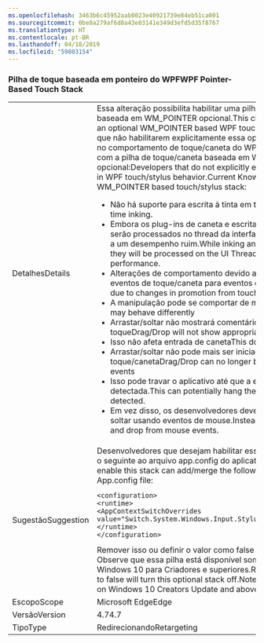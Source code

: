 ```yaml
---
ms.openlocfilehash: 3463b6c45952aab0023e40921739e84eb51ca001
ms.sourcegitcommit: 0be8a279af6d8a43e03141e349d3efd5d35f8767
ms.translationtype: HT
ms.contentlocale: pt-BR
ms.lasthandoff: 04/18/2019
ms.locfileid: "59803154"
---
```

### <a name="wpf-pointer-based-touch-stack"></a><span data-ttu-id="67f8b-101">Pilha de toque baseada em ponteiro do WPF</span><span class="sxs-lookup"><span data-stu-id="67f8b-101">WPF Pointer-Based Touch Stack</span></span>

|   |   |
|---|---|
|<span data-ttu-id="67f8b-102">Detalhes</span><span class="sxs-lookup"><span data-stu-id="67f8b-102">Details</span></span>|<span data-ttu-id="67f8b-103">Essa alteração possibilita habilitar uma pilha de toque/caneta do WPF baseada em WM_POINTER opcional.</span><span class="sxs-lookup"><span data-stu-id="67f8b-103">This change adds the ability to enable an optional WM_POINTER based WPF touch/stylus stack.</span></span>  <span data-ttu-id="67f8b-104">Desenvolvedores que não habilitarem explicitamente essa opção não deverão ver alterações no comportamento de toque/caneta do WPF. Problemas conhecidos atuais com a pilha de toque/caneta baseada em WM_POINTER opcional:</span><span class="sxs-lookup"><span data-stu-id="67f8b-104">Developers that do not explicitly enable this should see no change in WPF touch/stylus behavior.Current Known Issues With optional WM_POINTER based touch/stylus stack:</span></span><ul><li><span data-ttu-id="67f8b-105">Não há suporte para escrita à tinta em tempo real.</span><span class="sxs-lookup"><span data-stu-id="67f8b-105">No support for real-time inking.</span></span></li><li><span data-ttu-id="67f8b-106">Embora os plug-ins de caneta e escrita à tinta ainda funcionem, eles serão processados no thread da interface do usuário, o que pode levar a um desempenho ruim.</span><span class="sxs-lookup"><span data-stu-id="67f8b-106">While inking and StylusPlugins will still work, they will be processed on the UI Thread which can lead to poor performance.</span></span></li><li><span data-ttu-id="67f8b-107">Alterações de comportamento devido a alterações na promoção de eventos de toque/caneta para eventos de mouse.</span><span class="sxs-lookup"><span data-stu-id="67f8b-107">Behavioral changes due to changes in promotion from touch/stylus events to mouse events</span></span></li><li><span data-ttu-id="67f8b-108">A manipulação pode se comportar de maneira diferente</span><span class="sxs-lookup"><span data-stu-id="67f8b-108">Manipulation may behave differently</span></span></li><li><span data-ttu-id="67f8b-109">Arrastar/soltar não mostrará comentários apropriados para entrada por toque</span><span class="sxs-lookup"><span data-stu-id="67f8b-109">Drag/Drop will not show appropriate feedback for touch input</span></span></li><li><span data-ttu-id="67f8b-110">Isso não afeta entrada de caneta</span><span class="sxs-lookup"><span data-stu-id="67f8b-110">This does not affect stylus input</span></span></li><li><span data-ttu-id="67f8b-111">Arrastar/soltar não pode mais ser iniciado em eventos de toque/caneta</span><span class="sxs-lookup"><span data-stu-id="67f8b-111">Drag/Drop can no longer be initiated on touch/stylus events</span></span></li><li><span data-ttu-id="67f8b-112">Isso pode travar o aplicativo até que a entrada do mouse seja detectada.</span><span class="sxs-lookup"><span data-stu-id="67f8b-112">This can potentially hang the application until mouse input is detected.</span></span></li><li><span data-ttu-id="67f8b-113">Em vez disso, os desenvolvedores devem iniciar a ação de arrastar e soltar usando eventos de mouse.</span><span class="sxs-lookup"><span data-stu-id="67f8b-113">Instead, developers should initiate drag and drop from mouse events.</span></span></li></ul>|
|<span data-ttu-id="67f8b-114">Sugestão</span><span class="sxs-lookup"><span data-stu-id="67f8b-114">Suggestion</span></span>|<span data-ttu-id="67f8b-115">Desenvolvedores que desejam habilitar essa pilha podem adicionar/mesclar o seguinte ao arquivo app.config do aplicativo:</span><span class="sxs-lookup"><span data-stu-id="67f8b-115">Developers who wish to enable this stack can add/merge the following to their application's App.config file:</span></span><pre><code class="lang-xml">&lt;configuration&gt;&#13;&#10;&lt;runtime&gt;&#13;&#10;&lt;AppContextSwitchOverrides value=&quot;Switch.System.Windows.Input.Stylus.EnablePointerSupport=true&quot;/&gt;&#13;&#10;&lt;/runtime&gt;&#13;&#10;&lt;/configuration&gt;&#13;&#10;</code></pre><span data-ttu-id="67f8b-116">Remover isso ou definir o valor como false desabilita essa pilha opcional. Observe que essa pilha está disponível somente na Atualização do Windows 10 para Criadores e superiores.</span><span class="sxs-lookup"><span data-stu-id="67f8b-116">Removing this or setting the value to false will turn this optional stack off.Note that this stack is available only on Windows 10 Creators Update and above.</span></span>|
|<span data-ttu-id="67f8b-117">Escopo</span><span class="sxs-lookup"><span data-stu-id="67f8b-117">Scope</span></span>|<span data-ttu-id="67f8b-118">Microsoft Edge</span><span class="sxs-lookup"><span data-stu-id="67f8b-118">Edge</span></span>|
|<span data-ttu-id="67f8b-119">Versão</span><span class="sxs-lookup"><span data-stu-id="67f8b-119">Version</span></span>|<span data-ttu-id="67f8b-120">4.7</span><span class="sxs-lookup"><span data-stu-id="67f8b-120">4.7</span></span>|
|<span data-ttu-id="67f8b-121">Tipo</span><span class="sxs-lookup"><span data-stu-id="67f8b-121">Type</span></span>|<span data-ttu-id="67f8b-122">Redirecionando</span><span class="sxs-lookup"><span data-stu-id="67f8b-122">Retargeting</span></span>|
